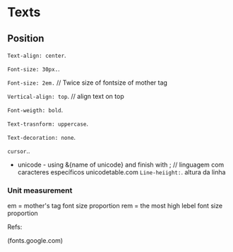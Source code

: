 # Texts

## Position

`Text-align: center`.

`Font-size: 30px.`.

`Font-size: 2em.` // Twice size of fontsize of mother tag

`Vertical-align: top`. // align text on top

`Font-weigth: bold`.

`Text-trasnform: uppercase`.

`Text-decoration: none`.

`cursor`..

- unicode - using &{name of unicode} and finish with ; // linguagem com caracteres específicos unicodetable.com
  `Line-heiight:`. altura da linha

### Unit measurement

em = mother's tag font size proportion
rem = the most high lebel font size proportion

Refs:

(fonts.google.com)
